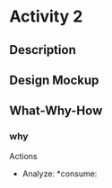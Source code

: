 Activity 2
==============

Description
-----------


Design Mockup
-------------


What-Why-How
------------
### why
Actions
* Analyze:
	*consume:

